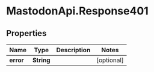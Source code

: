 # MastodonApi.Response401

## Properties

Name | Type | Description | Notes
------------ | ------------- | ------------- | -------------
**error** | **String** |  | [optional] 


